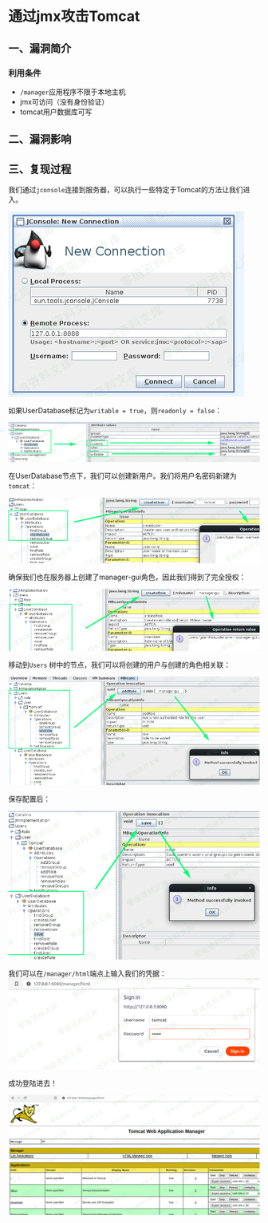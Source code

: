 通过jmx攻击Tomcat
=================

一、漏洞简介
------------

### 利用条件

-   `/manager`应用程序不限于本地主机
-   jmx可访问（没有身份验证）
-   tomcat用户数据库可写

二、漏洞影响
------------

三、复现过程
------------

我们通过`jconsole`连接到服务器，可以执行一些特定于Tomcat的方法让我们进入。

![1.png](./.resource/通过jmx攻击Tomcat/media/rId25.png)

如果UserDatabase标记为`writable = true`，则`readonly = false`：

![2.png](./.resource/通过jmx攻击Tomcat/media/rId26.png)

在UserDatabase节点下，我们可以创建新用户。我们将用户名密码新建为`tomcat`：

![3.png](./.resource/通过jmx攻击Tomcat/media/rId27.png)

确保我们也在服务器上创建了manager-gui角色，因此我们得到了完全授权：

![4.png](./.resource/通过jmx攻击Tomcat/media/rId28.png)

移动到`Users` 树中的节点，我们可以将创建的用户与创建的角色相关联：

![5.png](./.resource/通过jmx攻击Tomcat/media/rId29.png)

保存配置后：

![6.png](./.resource/通过jmx攻击Tomcat/media/rId30.png)

我们可以在`/manager/html`端点上输入我们的凭据：![7.png](./.resource/通过jmx攻击Tomcat/media/rId31.png)

成功登陆进去！

![8.png](./.resource/通过jmx攻击Tomcat/media/rId32.png)

